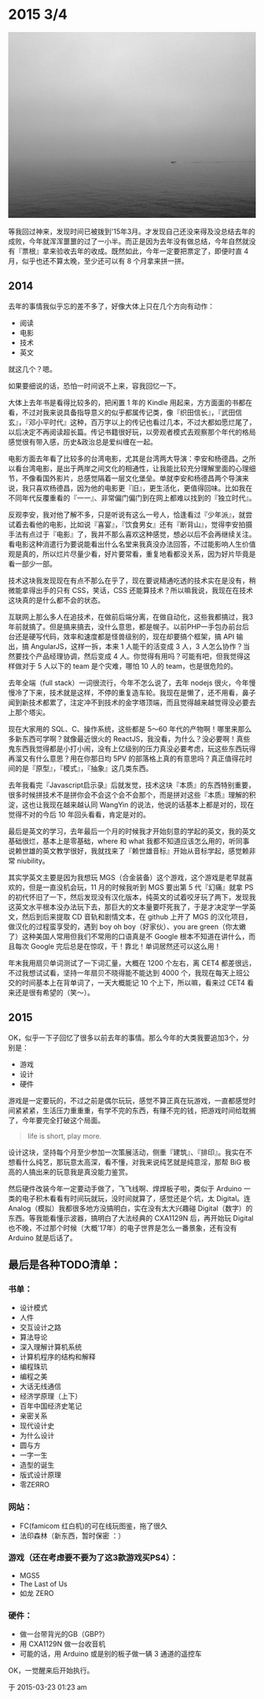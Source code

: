 [slug]: 2015-3-of-4
[date]: 2015-03-22T02:16:26

# 2015 3/4

![](media/2015-3-of-4.jpg)

等我回过神来，发现时间已被拨到'15年3月。才发现自己还没来得及没总结去年的成败，今年就浑浑噩噩的过了一小半。而正是因为去年没有做总结，今年自然就没有『票根』拿来验收去年的收成。既然如此，今年一定要把票定了，即便时直 4 月，似乎也还不算太晚，至少还可以有 8 个月拿来拼一拼。

2014
----

去年的事情我似乎忘的差不多了，好像大体上只在几个方向有动作：

* 阅读
* 电影
* 技术
* 英文


就这几个？嗯。

如果要细说的话，恐怕一时间说不上来，容我回忆一下。

大体上去年书是看得比较多的，把闲置 1 年的 Kindle 用起来，方方面面的书都在看，不过对我来说具备指导意义的似乎都属传记类，像『织田信长』，『武田信玄』，『邓小平时代』这种，百万字以上的传记也看过几本，不过大都如愿烂尾了，以后决定不再阅读超长篇。传记书籍很好玩，以旁观者模式去观察那个年代的格局感觉很有带入感，历史&政治总是爱纠缠在一起。

电影方面去年看了比较多的台湾电影，尤其是台湾两大导演：李安和杨德昌。之所以看台湾电影，是出于两岸之间文化的相通性，让我能比较充分理解里面的心理细节，不像看国外影片，总感觉隔着一层文化堡垒。单就李安和杨德昌两个导演来说，我只喜欢杨德昌，因为他的电影更『旧』，更生活化，更值得回味。比如我在不同年代反覆重看的『一一』、非常偏门偏门到在网上都难以找到的『独立时代』。

反观李安，我对他了解不多，只是听说有这么一号人，恰逢看过『少年派』，就尝试着去看他的电影，比如说『喜宴』，『饮食男女』还有『断背山』，觉得李安拍摄手法有点过于『电影』了，我并不那么喜欢这种感觉，想必以后不会再继续关注。看电影这种消遣行为要说能看出什么名堂来我真没办法回答，不过能影响人生价值观是真的，所以烂片尽量少看，好片要常看，重复地看都没关系，因为好片毕竟是看一部少一部。

技术这块我发现现在有点不那么在乎了，现在要说精通吃透的技术实在是没有，稍微能拿得出手的只有 CSS，笑话，CSS 还能算技术？所以嘛我说，我现在在技术这块真的是什么都不会的状态。

互联网上那么多人在追技术，在做前后端分离，在做自动化，这些我都搞过，我3年前就搞了。但是搞来搞去，没什么意思，都是幌子。以前PHP一手包办前台后台还是硬写代码，效率和速度都是怪兽级别的，现在却要搞个框架，搞 API 输出，搞 AngularJS，这样一拆，本来 1 人能干的活变成 3 人，3 人怎么协作？当然要找个产品经理协调，然后变成 4 人。你觉得有用吗？可能有吧，但我觉得这样做对于 5 人以下的 team 是个灾难，哪怕 10 人的 team，也是很危险的。

去年全端（full stack）一词很流行，今年不怎么说了，去年 nodejs 很火，今年慢慢冷了下来，技术就是这样，不停的重复造车轮。我现在是懒了，还不用看，鼻子闻到新技术都累了，注定冲不到技术的金字塔顶端，而且觉得越来越觉得没必要去上那个塔尖。

现在大家用的 SQL、C、操作系统，这些都是 5～60 年代的产物啊！哪里来那么多新东西可学啊？就像最近很火的 ReactJS，我没看，为什么？没必要啊！真些鬼东西我觉得都是小打小闹，没有上亿级别的压力真没必要考虑，玩这些东西玩得再溜又有什么意思？用在你那日均 5PV 的部落格上真的有意思吗？真正值得花时间的是『原型』，『模式』，『抽象』这几类东西。

去年我看完『Javascript启示录』后就发觉，技术这块『本质』的东西特别重要，很多时候拼技术不是拼你会不会这个会不会那个，而是拼对这些『本质』理解的积淀，这也让我现在越来越认同 WangYin 的说法，他说的话基本上都是对的，现在觉得不对的今后 10 年回头看看，肯定是对的。


最后是英文的学习，去年最后一个月的时候我才开始刻意的学起的英文，我的英文基础很烂，基本上是零基础，where 和 what 我都不知道应该怎么用的，听同事说赖世雄的英文教学很好，我就找来了『赖世雄音标』开始从音标学起，感觉赖非常 niubility。

其实学英文主要是因为我想玩 MGS（合金装备）这个游戏，这个游戏是老早就喜欢的，但是一直没机会玩，11 月的时候我听到 MGS 要出第 5 代『幻痛』就拿 PS 的初代怀旧了一下，然后发现没有汉化版本，纯英文的试着咬牙玩了两下，发现我这英文水平根本没办法玩下去，那巨大的文本量要吓死我了，于是才决定学一学英文，然后到后来提取 CD 音轨和剧情文本，在 github 上开了 MGS 的汉化项目，做汉化的过程蛮享受的，遇到 boy oh boy（好家伙）、you are green（你太嫩了）这种美国人常用但我们不常用的口语真是不 Google 根本不知道在讲什么，而且每次 Google 完后总是在惊叹，干！靠北！单词居然还可以这么用！

年末我用扇贝单词测试了一下词汇量，大概在 1200 个左右，离 CET4 都差很远，不过我想试试看，坚持一年扇贝不晓得能不能达到 4000 个，我现在每天上班公交的时间基本上在背单词了，一天大概能记 10 个上下，所以嘛，看来过 CET4 看来还是很有希望的（笑～）。




2015
----

OK，似乎一下子回忆了很多以前去年的事情。那么今年的大类我要追加3个，分别是：

* 游戏
* 设计
* 硬件

游戏是一定要玩的，不过之前是偶尔玩玩，感觉不算正真在玩游戏，一直都感觉时间紧紧紧，生活压力重重重，有学不完的东西，有赚不完的钱，把游戏时间给耽搁了，今年要完全打破这个局面。

> life is short, play more.

设计这块，坚持每个月至少参加一次策展活动，侧重『建筑』、『排印』。我实在不想看什么纯艺，那玩意太高深，看不懂，对我来说纯艺就是纯意淫，那帮 BiG 极高的人搞出来的玩意我是真没能力鉴赏。

然后硬件改装今年一定要动手做了，飞飞线啊、焊焊板子啦，类似于 Arduino 一类的电子积木看看有时间玩就玩，没时间就算了，感觉还是个坑，太 Digital。连 Analog（模拟）我都很多地方没搞明白，实在没有太大兴趣碰 Digital（数字）的东西。等我能看懂示波器，搞明白了大法经典的 CXA1129N 后，再开始玩 Digital 也不晚，不过那个时候（大概'17年）的电子世界是怎么一番景象，还有没有 Arduino 就是后话了。

最后是各种TODO清单：
----

### 书单：

* 设计模式
* 人件
* 交互设计之路
* 算法导论
* 深入理解计算机系统
* 计算机程序的结构和解释
* 编程珠玑
* 编程之美
* 大话无线通信
* 经济学原理（上下）
* 百年中国经济史笔记
* 亲密关系
* 现代设计史
* 为什么设计
* 圆与方
* 一字一生
* 造型的诞生
* 版式设计原理
* 零ZEЯRO


### 网站：

* FC(famicom 红白机)的可在线玩图鉴，拖了很久
* 法印森林（新东西，暂时保密 ：）


### 游戏（还在考虑要不要为了这3款游戏买PS4）：

* MGS5
* The Last of Us
* 如龙 ZERO


### 硬件：

* 做一台带背光的GB（GBP?）
* 用 CXA1129N 做一台收音机
* 可能的话，用 Arduino 或是别的板子做一辆 3 通道的遥控车



OK，一觉醒来后开始执行。

于 2015-03-23 01:23 am